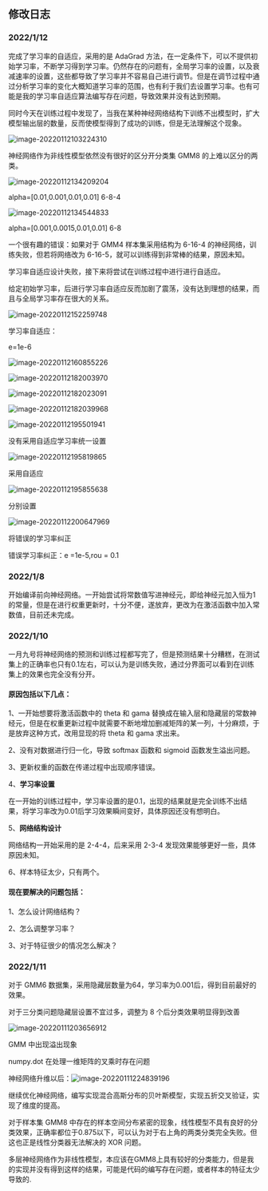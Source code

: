 ## 修改日志

### 2022/1/12

完成了学习率的自适应，采用的是 AdaGrad 方法，在一定条件下，可以不提供初始学习率，不断学习得到学习率。仍然存在的问题有，全局学习率的设置，以及衰减速率的设置，这些都导致了学习率并不容易自己进行调节。但是在调节过程中通过分析学习率的变化大概知道学习率的范围，也有利于我们去设置学习率。也有可能是我的学习率自适应算法编写存在问题，导致效果并没有达到预期。

同时今天在训练过程中发现了，当我在某种神经网络结构下训练不出模型时，扩大模型输出层的数量，反而使模型得到了成功的训练，但是无法理解这个现象。

![image-20220112103224310](C:\Users\syr11\AppData\Roaming\Typora\typora-user-images\image-20220112103224310.png)

神经网络作为非线性模型依然没有很好的区分开分类集 GMM8 的上难以区分的两类。

![image-20220112134209204](C:\Users\syr11\AppData\Roaming\Typora\typora-user-images\image-20220112134209204.png)

alpha=[0.01,0.001,0.01,0.01] 6-8-4

![image-20220112134544833](C:\Users\syr11\AppData\Roaming\Typora\typora-user-images\image-20220112134544833.png)

alpha=[0.001,0.0015,0.01,0.01] 6-8

一个很有趣的错误：如果对于 GMM4 样本集采用结构为 6-16-4 的神经网络，训练失败，但若将网络改为 6-16-5，就可以训练得到非常棒的结果，原因未知。

学习率自适应设计失败，接下来将尝试在训练过程中进行进行自适应。

给定初始学习率，后进行学习率自适应反而加剧了震荡，没有达到理想的结果，而且与全局学习率存在很大的关系。

![image-20220112152259748](C:\Users\syr11\AppData\Roaming\Typora\typora-user-images\image-20220112152259748.png)

学习率自适应：

e=1e-6

![image-20220112160855226](C:\Users\syr11\AppData\Roaming\Typora\typora-user-images\image-20220112160855226.png)

![image-20220112182003970](C:\Users\syr11\AppData\Roaming\Typora\typora-user-images\image-20220112182003970.png)

![image-20220112182023091](C:\Users\syr11\AppData\Roaming\Typora\typora-user-images\image-20220112182023091.png)

![image-20220112182039968](C:\Users\syr11\AppData\Roaming\Typora\typora-user-images\image-20220112182039968.png)

![image-20220112195501941](C:\Users\syr11\AppData\Roaming\Typora\typora-user-images\image-20220112195501941.png)

没有采用自适应学习率统一设置

![image-20220112195819865](C:\Users\syr11\AppData\Roaming\Typora\typora-user-images\image-20220112195819865.png)

采用自适应

![image-20220112195855638](C:\Users\syr11\AppData\Roaming\Typora\typora-user-images\image-20220112195855638.png)

分别设置

![image-20220112200647969](C:\Users\syr11\AppData\Roaming\Typora\typora-user-images\image-20220112200647969.png)

将错误的学习率纠正

错误学习率纠正：e =1e-5,rou = 0.1



### 2022/1/8



开始编译前向神经网络。一开始尝试将常数值写进神经元，即给神经元加入恒为1的常量，但是在进行权重更新时，十分不便，遂放弃，更改为在激活函数中加入常数值，目前还未完成。

### 2022/1/10

一月九号将神经网络的预测和训练过程都写完了，但是预测结果十分糟糕，在测试集上的正确率也只有0.1左右，可以认为是训练失败，通过分界面可以看到在训练集上的效果也完全没有分开。

#### 原因包括以下几点：

1、一开始想要将激活函数中的 theta 和 gama 替换成在输入层和隐藏层的常数神经元，但是在权重更新过程中就需要不断地增加删减矩阵的某一列，十分麻烦，于是放弃这种方式，改用显现的将 theta 和 gama 求出来。

2、没有对数据进行归一化，导致 softmax 函数和 sigmoid 函数发生溢出问题。

3、更新权重的函数在传递过程中出现顺序错误。

4、**学习率设置**

在一开始的训练过程中，学习率设置的是0.1，出现的结果就是完全训练不出结果，将学习率改为0.01后学习效果瞬间变好，具体原因还没有想明白。

5、**网络结构设计**

网络结构一开始采用的是 2-4-4，后来采用 2-3-4 发现效果能够更好一些，具体原因未知。

6、样本特征太少，只有两个。

#### 现在要解决的问题包括：

1、怎么设计网络结构？

2、怎么调整学习率？

3、对于特征很少的情况怎么解决？

### 2022/1/11

对于 GMM6 数据集，采用隐藏层数量为64，学习率为0.001后，得到目前最好的效果。

对于三分类问题隐藏层设置不宜过多，调整为 8 个后分类效果明显得到改善

![image-20220111203656912](C:\Users\syr11\AppData\Roaming\Typora\typora-user-images\image-20220111203656912.png)



GMM 中出现溢出现象

numpy.dot 在处理一维矩阵的叉乘时存在问题

神经网络升维以后：![image-20220111224839196](D:\桑养\杂项\ANN+128+3000+0.001五倍交叉验证GMM6)

继续优化神经网络，编写实现混合高斯分布的贝叶斯模型，实现五折交叉验证，实现了维度的提高。

对于样本集 GMM8 中存在的样本空间分布紧密的现象，线性模型不具有良好的分类效果，正确率都位于0.875以下，可以认为对于右上角的两类分类完全失败。但这也正是线性分类器无法解决的 XOR 问题。

多层神经网络作为非线性模型，本应该在GMM8上具有较好的分类能力，但是我的实现并没有得到这样的结果，可能是代码的编写存在问题，或者样本的特征太少导致的.
